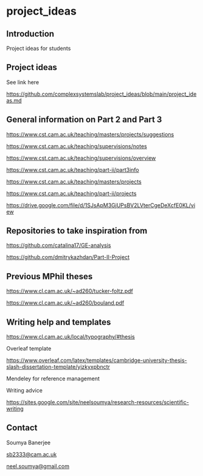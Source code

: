 # project_ideas

## Introduction

Project ideas for students

## Project ideas

See link here

https://github.com/complexsystemslab/project_ideas/blob/main/project_ideas.md


## General information on Part 2 and Part 3 

https://www.cst.cam.ac.uk/teaching/masters/projects/suggestions

https://www.cst.cam.ac.uk/teaching/supervisions/notes

https://www.cst.cam.ac.uk/teaching/supervisions/overview

https://www.cst.cam.ac.uk/teaching/part-ii/part3info

https://www.cst.cam.ac.uk/teaching/masters/projects

https://www.cst.cam.ac.uk/teaching/part-ii/projects

https://drive.google.com/file/d/1SJsApM3GjUPsBV2LVterCgeDeXcfE0KL/view


## Repositories to take inspiration from

https://github.com/catalina17/GE-analysis

https://github.com/dmitrykazhdan/Part-II-Project

## Previous MPhil theses

https://www.cl.cam.ac.uk/~ad260/tucker-foltz.pdf

https://www.cl.cam.ac.uk/~ad260/bouland.pdf


## Writing help and templates

https://www.cl.cam.ac.uk/local/typography/#thesis

Overleaf template

https://www.overleaf.com/latex/templates/cambridge-university-thesis-slash-dissertation-template/yjzkyxpbnctr

Mendeley for reference management

Writing advice

https://sites.google.com/site/neelsoumya/research-resources/scientific-writing


## Contact

Soumya Banerjee

sb2333@cam.ac.uk

neel.soumya@gmail.com
